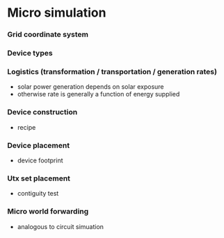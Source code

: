 # Micro simulation

### Grid coordinate system

### Device types

### Logistics (transformation / transportation / generation rates)
- solar power generation depends on solar exposure
- otherwise rate is generally a function of energy supplied

### Device construction
- recipe

### Device placement
- device footprint

### Utx set placement
- contiguity test

### Micro world forwarding
- analogous to circuit simuation